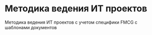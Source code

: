 # Методика ведения ИТ проектов
Методика ведения ИТ проектов с учетом специфики FMCG с шаблонами документов
